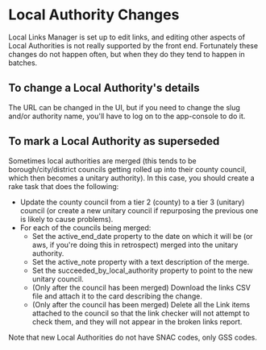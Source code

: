 # Local Authority Changes

Local Links Manager is set up to edit links, and editing other aspects of Local Authorities is not really supported by the front end. Fortunately these changes do not happen often, but when they do they tend to happen in batches.

## To change a Local Authority's details

The URL can be changed in the UI, but if you need to change the slug and/or authority name, you'll have to log on to the app-console to do it.

## To mark a Local Authority as superseded

Sometimes local authorities are merged (this tends to be borough/city/district councils getting rolled up into their county council, which then becomes a unitary authority). In this case, you should create a rake task that does the following:

- Update the county council from a tier 2 (county) to a tier 3 (unitary) council (or create a new unitary council if repurposing the previous one is likely to cause problems).
- For each of the councils being merged:
  - Set the active_end_date property to the date on which it will be (or aws, if you're doing this in retrospect) merged into the unitary authority.
  - Set the active_note property with a text description of the merge.
  - Set the succeeded_by_local_authority property to point to the new unitary council.
  - (Only after the council has been merged) Download the links CSV file and attach it to the card describing the change.
  - (Only after the council has been merged) Delete all the Link items attached to the council so that the link checker will not attempt to check them, and they will not appear in the broken links report.

Note that new Local Authorities do not have SNAC codes, only GSS codes.

